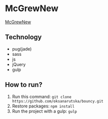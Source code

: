 # McGrewNew
[McGrewNew](https://oksanarutska.github.io/McGrewNew/public/index.html
)
## Technology
- pug(jade)
- sass
- js
- jQuery
- gulp

## How to run?
1. Run this command: ```git clone https://github.com/oksanarutska/bouncy.git```
2. Restore packages: ```npm install```
3. Run the project with a gulp: ```gulp```
